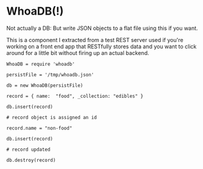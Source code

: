 # WhoaDB(!)

Not actually a DB:   But write JSON objects to a flat file using this if you
want.

This is a component I extracted from a test REST server used if you're working
on a front end app that RESTfully stores data and you want to click around for a
little bit without firing up an actual backend.


    WhoaDB = require 'whoadb'

    persistFile = '/tmp/whoadb.json'

    db = new WhoaDB(persistFile)

    record = { name:  "food", _collection: "edibles" }

    db.insert(record)

    # record object is assigned an id

    record.name = "non-food"

    db.insert(record)

    # record updated

    db.destroy(record)



